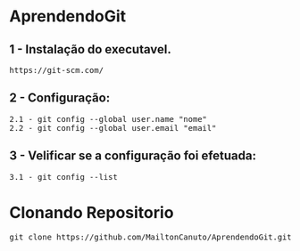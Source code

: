 # AprendendoGit

<h2>1 - Instalação do executavel.</h2>
<pre>https://git-scm.com/</pre>
<h2>2 - Configuração:</h2>
<pre>2.1 - git config --global user.name "nome"
2.2 - git config --global user.email "email"</pre>
<h2>3 - Velificar se a configuração foi efetuada:</h2>
<pre>3.1 - git config --list </pre>

# Clonando Repositorio

<pre>git clone https://github.com/MailtonCanuto/AprendendoGit.git </pre>

